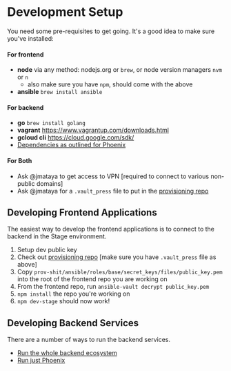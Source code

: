 # Development Setup

You need some pre-requisites to get going. It's a good idea to make sure you've installed:

#### For frontend
* **node** via any method: nodejs.org or `brew`, or node version managers `nvm` or `n`
  * also make sure you have `npm`, should come with the above
* **ansible** `brew install ansible`

#### For backend
* **go** `brew install golang`
* **vagrant** https://www.vagrantup.com/downloads.html
* **gcloud cli** https://cloud.google.com/sdk/
* [Dependencies as outlined for Phoenix](https://github.com/FoxComm/phoenix-scala#running-locally)


#### For Both

* Ask @jmataya to get access to VPN [required to connect to various non-public domains]
* Ask @jmataya for a `.vault_press` file to put in the [provisioning repo](https://github.com/FoxComm/prov-shit)


## Developing Frontend Applications

The easiest way to develop the frontend applications is to connect to the backend in the Stage environment.

1. Setup dev public key
  1. Check out [provisioning repo](https://github.com/FoxComm/prov-shit) [make sure you have `.vault_press` file as above]
  1. Copy `prov-shit/ansible/roles/base/secret_keys/files/public_key.pem` into the root of the frontend repo you are working on
  1. From the frontend repo, run `ansible-vault decrypt public_key.pem`
1. `npm install` the repo you're working on
1. `npm dev-stage` should now work!


## Developing Backend Services

There are a number of ways to run the backend services.

* [Run the whole backend ecosystem](https://github.com/FoxComm/prov-shit#vagrant)
* [Run just Phoenix](https://github.com/FoxComm/phoenix-scala#development)
